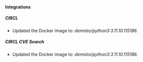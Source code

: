 
#### Integrations

##### CIRCL
- Updated the Docker image to: *demisto/python3:3.11.10.115186*.



##### CIRCL CVE Search
- Updated the Docker image to: *demisto/python3:3.11.10.115186*.



